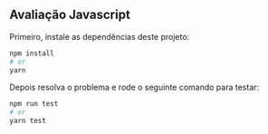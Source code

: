 ## Avaliação Javascript

Primeiro, instale as dependências deste projeto:

```bash
npm install
# or
yarn
```

Depois resolva o problema e rode o seguinte comando para testar:

```bash
npm run test
# or
yarn test
```